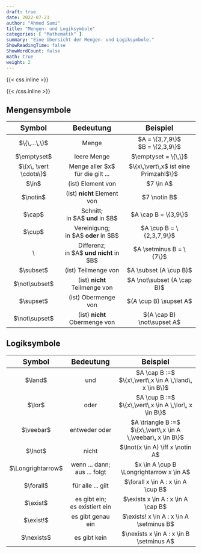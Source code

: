 ```yaml
---
draft: true
date: 2022-07-23
author: "Ahmed Sami"
title: "Mengen- und Logiksymbole"
categories: [ "Mathematik" ]
summary: "Eine Übersicht der Mengen- und Logiksymbole."
ShowReadingTime: false
ShowWordCount: false
math: true
weight: 2
---
```


{{< css.inline >}}

<style>
@media only screen and (min-width: 800px) {
    #sm-tb table,#sm-tb thead,#sm-tb tbody,#sm-tb th,#sm-tb td,#sm-tb tr{text-align: center}
    #sm-tb thead tr th{font-size: 1.2rem;}
}
@media only screen and (max-width: 800px) {
    #sm-tb table,#sm-tb thead,#sm-tb tbody,#sm-tb th,#sm-tb td,#sm-tb tr{display: block;overflow: hidden;}
    #sm-tb thead tr{position: absolute;top: -9999px;left: -9999px;}
    #sm-tb tr {border: 2px solid var(--border);border-bottom: 0; margin-bottom: 12px}
    #sm-tb td {
        border: none;
        border-bottom: 2px solid var(--border);
        position: relative;
        padding: 12px 12px 12px 32%;
        white-space: normal;
        text-align:center;
        font-size: 1.05rem;
    }
    #sm-tb td:before {
        position: absolute;
        top: 50%;
        transform: translate(0, -50%);
        left: 12px;
        width: 30%;
        padding-right: 10px;
        white-space: nowrap;
        text-align:center;
        font-size: 1.05rem;
        font-weight: bold;
    }
    #sm-tb td:before {content: attr(data-title);}
}
</style>

{{< /css.inline >}}

## Mengensymbole

<table id="sm-tb" style="display: table">
    <thead>
        <tr>
            <th>Symbol</th>
            <th>Bedeutung</th>
            <th>Beispiel</th>
        </tr>
    </thead>
    <tbody>
        <tr>
            <td data-title="Symbol">$\{\,...\,\}$</td>
            <td data-title="Bedeutung">Menge</td>
            <td data-title="Beispiel">$A = \{3,7,9\}$<br>$B = \{2,3,9\}$</td>
        </tr>
        <tr>
            <td data-title="Symbol">$\emptyset$</td>
            <td data-title="Bedeutung">leere Menge</td>
            <td data-title="Beispiel">$\emptyset = \{\,\}$</td>
        </tr>
        <tr>
            <td data-title="Symbol">$\{x\, \vert \cdots\}$</td>
            <td data-title="Bedeutung">Menge aller $x$<br>für die gilt ...</td>
            <td data-title="Beispiel">$\{x\,\vert\,x$ ist eine Primzahl$\}$</td>
        </tr>
        <tr>
            <td data-title="Symbol">$\in$</td>
            <td data-title="Bedeutung">(ist) Element von</td>
            <td data-title="Beispiel">$7 \in A$</td>
        </tr>
        <tr>
            <td data-title="Symbol">$\notin$</td>
            <td data-title="Bedeutung">(ist) <span style="font-weight: bold">nicht</span> Element von</td>
            <td data-title="Beispiel">$7 \notin B$</td>
        </tr>
        <tr>
            <td data-title="Symbol">$\cap$</td>
            <td data-title="Bedeutung">Schnitt;<br>in $A$ <span style="font-weight: bold">und</span> in $B$</td>
            <td data-title="Beispiel">$A \cap B = \{3,9\}$</td>
        </tr>
        <tr>
            <td data-title="Symbol">$\cup$</td>
            <td data-title="Bedeutung">Vereinigung;<br>in $A$ <span style="font-weight: bold">oder</span> in $B$</td>
            <td data-title="Beispiel">$A \cup B = \{2,3,7,9\}$</td>
        </tr>
        <tr>
            <td data-title="Symbol">\</td>
            <td data-title="Bedeutung">Differenz;<br>in $A$ <span style="font-weight: bold">und nicht</span> in $B$</td>
            <td data-title="Beispiel">$A \setminus B = \{7\}$</td>
        </tr>
        <tr>
            <td data-title="Symbol">$\subset$</td>
            <td data-title="Bedeutung">(ist) Teilmenge von</td>
            <td data-title="Beispiel">$A \subset (A \cup B)$</td>
        </tr>
        <tr>
            <td data-title="Symbol">$\not\subset$</td>
            <td data-title="Bedeutung">(ist) <span style="font-weight: bold">nicht</span> Teilmenge von</td>
            <td data-title="Beispiel">$A \not\subset (A \cap B)$</td>
        </tr>
        <tr>
            <td data-title="Symbol">$\supset$</td>
            <td data-title="Bedeutung">(ist) Obermenge von</td>
            <td data-title="Beispiel">$(A \cup B) \supset A$</td>
        </tr>
        <tr>
            <td data-title="Symbol">$\not\supset$</td>
            <td data-title="Bedeutung">(ist) <span style="font-weight: bold">nicht</span> Obermenge von</td>
            <td data-title="Beispiel">$(A \cap B) \not\supset A$</td>
        </tr>
    </tbody>
</table>

## Logiksymbole

<table id="sm-tb" style="display: table;">
    <thead>
        <tr>
            <th>Symbol</th>
            <th>Bedeutung</th>
            <th>Beispiel</th>
        </tr>
    </thead>
    <tbody>
        <tr>
            <td data-title="Symbol">$\land$</td>
            <td data-title="Bedeutung">und</td>
            <td data-title="Beispiel">$A \cap B :=$<br>$\{x\,\vert\,x \in A \,\land\, x \in B\}$</td>
        </tr>
        <tr>
            <td data-title="Symbol">$\lor$</td>
            <td data-title="Bedeutung">oder</td>
            <td data-title="Beispiel">$A \cup B :=$<br>$\{x\,\vert\,x \in A \,\lor\, x \in B\}$</td>
        </tr>
        <tr>
            <td data-title="Symbol">$\veebar$</td>
            <td data-title="Bedeutung">entweder oder</td>
            <td data-title="Beispiel">$A \triangle B :=$<br>$\{x\,\vert\,x \in A \,\veebar\, x \in B\}$</td>
        </tr>
        <tr>
            <td data-title="Symbol">$\lnot$</td>
            <td data-title="Bedeutung">nicht</td>
            <td data-title="Beispiel">$\lnot(x \in A) \iff x \notin A$</td>
        </tr>
        <tr>
            <td data-title="Symbol">$\Longrightarrow$</td>
            <td data-title="Bedeutung">wenn ... dann;<br>aus ... folgt</td>
            <td data-title="Beispiel">$x \in A \cup B \Longrightarrow x \in A$</td>
        </tr>
        <tr>
            <td data-title="Symbol">$\forall$</td>
            <td data-title="Bedeutung">für alle ... gilt</td>
            <td data-title="Beispiel">$\forall x \in A : x \in A \cup B$</td>
        </tr>
        <tr>
            <td data-title="Symbol">$\exist$</td>
            <td data-title="Bedeutung">es gibt ein; <br>es existiert ein</td>
            <td data-title="Beispiel">$\exists x \in A : x \in A \cap B$</td>
        </tr>
        <tr>
            <td data-title="Symbol">$\exist!$</td>
            <td data-title="Bedeutung">es gibt genau ein</td>
            <td data-title="Beispiel">$\exists! x \in A : x \in A \setminus B$</td>
        </tr>
        <tr>
            <td data-title="Symbol">$\nexists$</td>
            <td data-title="Bedeutung">es gibt kein</td>
            <td data-title="Beispiel">$\nexists x \in A : x \in B \setminus A$</td>
        </tr>
    </tbody>
</table>